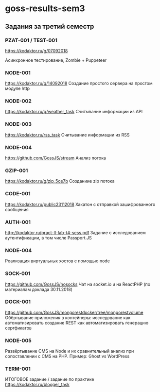 # goss-results-sem3
## Задания за третий семестр

### PZAT-001 / TEST-001 
https://kodaktor.ru/g/07092018


Асинхронное тестирование, Zombie + Puppeteer


### NODE-001
https://kodaktor.ru/g/14092018
Создание простого сервера на простом модуле http


### NODE-002  
https://kodaktor.ru/g/weather_task
Считывание информации из API


### NODE-003  
https://kodaktor.ru/rss_task
Считывание информации из RSS


### NODE-004  
https://github.com/GossJS/stream
Анализ потока


### GZIP-001  
https://kodaktor.ru/g/zip_5ce7b 
Созданиие zip потока


### CODE-001  
https://kodaktor.ru/public23112018
Хакатон с отправкой зашифрованного сообщения


### AUTH-001  
http://kodaktor.ru/pract-II-lab-t4-sess.pdf
Задание с исследованием аутентификации, в том числе Passport.JS


### NODE-004
Реализация виртуальных хостов с помощью node

### SOCK-001
https://github.com/GossJS/nosocks
Чат на socket.io и на ReactPHP (по материалам доклада 30.11.2018)

### DOCK-001
https://github.com/GossJS/mongorestdocker/tree/mongorestvolume
Обёртывание приложения в контейнеры: исследование
 как автоматизировать создание REST
 как автоматизировать генерацию сертфикатов


### NODE-005
Развёртывание CMS на Node и их сравнительный анализ при сопоставлении с CMS на PHP. Пример: Ghost vs WordPress


### TERM-001 
ИТОГОВОЕ задание / задание по практике
https://kodaktor.ru/blogger_task
